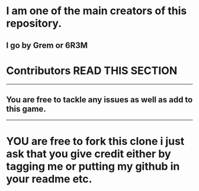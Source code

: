 # I am one of the main creators of this repository.
## I go by Grem or 6R3M

# Contributors READ THIS SECTION
---
## You are free to tackle any issues as well as add to this game.
---

# YOU are free to fork this clone i just ask that you give credit either by tagging me or putting my github in your readme etc.
